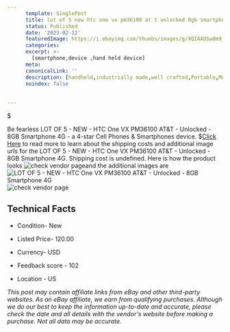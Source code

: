 ```yaml
---
      template: SinglePost
      title: lot of 5 new htc one vx pm36100 at t unlocked 8gb smartphone 4g
      status: Published
      date: '2023-02-12'
      featuredImage: https://i.ebayimg.com/thumbs/images/g/XQIAAOSw0m9j1pyv/s-l225.jpg
      categories: 
      excerpt: >-
        [smartphone,device ,hand held device]
      meta:
      canonicalLink: ''
      description: [handheld,industrially made,well crafted,Portable,Mobile,Compact,Convenient,Lightweight,Maneuverable,Man-portable,Miniature,Carriable,Hand-held,Light,Holdable,Transportable,Mobile device,Pocket-sized,On-the-go,Wireless,Cordless,Compact size,Convenient size, smartphone,device ,hand held device]
      noindex: false
      
        
---
```

$

Be fearless LOT OF 5 - NEW - HTC One VX PM36100 AT&T - Unlocked - 8GB Smartphone  4G - a 4-star Cell Phones & Smartphones device.
$[Click Here](https://www.ebay.com/itm/295498737161?hash=item44cd18e609%3Ag%3AXQIAAOSw0m9j1pyv&mkevt=1&mkcid=1&mkrid=711-53200-19255-0&campid=%253CePNCampaignId%253E&customid=%253CreferenceId%253E&toolid=10049) to read more to learn about the shipping costs and additional image urls for the LOT OF 5 - NEW - HTC One VX PM36100 AT&T - Unlocked - 8GB Smartphone  4G. Shipping cost is undefined. Here is how the product looks ![check vendor page](https://i.ebayimg.com/thumbs/images/g/XQIAAOSw0m9j1pyv/s-l225.jpg)and the additional images are![LOT OF 5 - NEW - HTC One VX PM36100 AT&T - Unlocked - 8GB Smartphone  4G](https://i.ebayimg.com/images/g/XQIAAOSw0m9j1pyv/s-l1600.jpg)![check vendor page]()



 ## Technical Facts 



     
      

 - Condition- New 


      

 - Listed Price- 120.00 


      

 - Currency- USD 


      

 - Feedback score - 102 


      

 - Location - US 


      
      

 *_This post may contain affiliate links from eBay and other third-party websites. As an eBay affiliate, we earn from qualifying purchases. Although we do our best to keep the information up-to-date and accurate, please check the date and all details with the vendor's website before making a purchase. Not all data may be accurate._*






